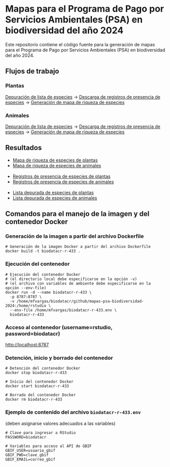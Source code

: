 # Mapas para el Programa de Pago por Servicios Ambientales (PSA) en biodiversidad del año 2024

Este repositorio contiene el código fuente para la generación de mapas para el Programa de Pago por Servicios Ambientales (PSA) en biodiversidad del año 2024.

## Flujos de trabajo

### Plantas
[Depuración de lista de especies](https://biodatacr.github.io/mapas-psa-biodiversidad-2024/src/data/depuracion-lista-especies-plantas.html) -> [Descarga de registros de presencia de especies](https://biodatacr.github.io/mapas-psa-biodiversidad-2024/src/data/descarga-registros-presencia-especies-plantas.html) -> [Generación de mapa de riqueza de especies](https://biodatacr.github.io/mapas-psa-biodiversidad-2024/src/data/generacion-mapa-riqueza-especies-plantas.html)

### Animales
[Depuración de lista de especies](https://biodatacr.github.io/mapas-psa-biodiversidad-2024/src/data/depuracion-lista-especies-animales.html) -> [Descarga de registros de presencia de especies](https://biodatacr.github.io/mapas-psa-biodiversidad-2024/src/data/descarga-registros-presencia-especies-animales.html) -> [Generación de mapa de riqueza de especies](https://biodatacr.github.io/mapas-psa-biodiversidad-2024/src/data/generacion-mapa-riqueza-especies-animales.html)

## Resultados
- [Mapa de riqueza de especies de plantas](https://biodatacr.github.io/mapas-psa-biodiversidad-2024/data/processed/riqueza-especies-plantas.gpkg)  
- [Mapa de riqueza de especies de animales](https://biodatacr.github.io/mapas-psa-biodiversidad-2024/data/processed/riqueza-especies-animales.gpkg)  
&nbsp;
- [Registros de presencia de especies de plantas](https://biodatacr.github.io/mapas-psa-biodiversidad-2024/data/processed/registros-presencia-especies-plantas.csv)  
- [Registros de presencia de especies de animales](https://biodatacr.github.io/mapas-psa-biodiversidad-2024/data/processed/registros-presencia-especies-animales.zip)  
&nbsp;
- [Lista depurada de especies de plantas](https://biodatacr.github.io/mapas-psa-biodiversidad-2024/data/processed/lista-final-especies-plantas.csv)  
- [Lista depurada de especies de animales](https://biodatacr.github.io/mapas-psa-biodiversidad-2024/data/processed/lista-final-especies-animales.csv)  

## Comandos para el manejo de la imagen y del contenedor Docker

### Generación de la imagen a partir del archivo Dockerfile
```shell
# Generación de la imagen Docker a partir del archivo Dockerfile
docker build -t biodatacr-r-433 .
```

### Ejecución del contenedor
```shell
# Ejecución del contenedor Docker
# (el directorio local debe especificarse en la opción -v)
# (el archivo con variables de ambiente debe especificarse en la opción --env-file)
docker run -d --name biodatacr-r-433 \
  -p 8787:8787 \
  -v /home/mfvargas/biodatacr/github/mapas-psa-biodiversidad-2024:/home/rstudio \
  --env-file /home/mfvargas/biodatacr-r-433.env \
  biodatacr-r-433
```
  
### Acceso al contenedor (username=rstudio, password=biodatacr)
[http://localhost:8787](http://localhost:8787)

### Detención, inicio y borrado del contenedor
```shell
# Detención del contenedor Docker
docker stop biodatacr-r-433

# Inicio del contenedor Docker
docker start biodatacr-r-433

# Borrado del contenedor Docker
docker rm biodatacr-r-433
```

### Ejemplo de contenido del archivo `biodatacr-r-433.env`
(deben asignarse valores adecuados a las variables)
```shell
# Clave para ingresar a RStudio
PASSWORD=biodatacr

# Variables para acceso al API de GBIF
GBIF_USER=usuario_gbif
GBIF_PWD=clave_gbif
GBIF_EMAIL=correo_gbif
```